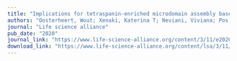 ```yaml
---
title: "Implications for tetraspanin-enriched microdomain assembly based on structures of CD9 with EWI-F"
authors: "Oosterheert, Wout; Xenaki, Katerina T; Neviani, Viviana; Pos, Wouter; Doulkeridou, Sofia; Manshande, Jip; **Pearce, Nicholas M**; Kroon-Batenburg, Loes MJ; Lutz, Martin; en Henegouwen, Paul MP van Bergen; "
journal: "Life science alliance"
pub_date: "2020"
journal_link: "https://www.life-science-alliance.org/content/3/11/e202000883"
download_link: "https://www.life-science-alliance.org/content/lsa/3/11/e202000883.full.pdf"
---
```

